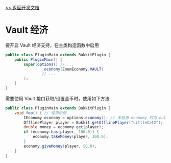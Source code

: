 [<< 返回开发文档](README.md)

# Vault 经济

要开启 Vault 经济支持，在主类构造函数中启用

```java
public class PluginMain extends BukkitPlugin {
    public PluginMain() {
        super(options() // ...
                .economy(EnumEconomy.VAULT)
                // ...
        );
    }
}
```

需要使用 Vault 接口获取/设置金币时，使用如下方法
```java
public class PluginMain extends BukkitPlugin {
    void foo() { // 使用示例
        IEconomy economy = options.economy(); // 未启用 economy 时为 null，请记得一定要启用
        OfflinePlayer player = Bukkit.getOfflinePlayer("LittleCatX");
        double money = economy.get(player);
        if (economy.has(player, 100.0)) {
            economy.takeMoney(player, 100.0);
        }
        economy.giveMoney(player, 50.0);
    }
}
```
